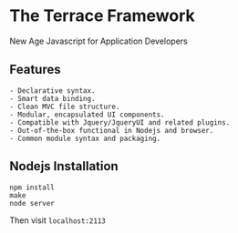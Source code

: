 # The Terrace Framework

New Age Javascript for Application Developers
 
## Features

```
- Declarative syntax.
- Smart data binding.
- Clean MVC file structure.
- Modular, encapsulated UI components.
- Compatible with Jquery/JqueryUI and related plugins.
- Out-of-the-box functional in Nodejs and browser.
- Common module syntax and packaging.
```

## Nodejs Installation

```
npm install
make
node server
```

Then visit `localhost:2113`
